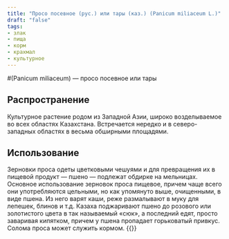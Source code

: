 ```yaml
---
title: "Просо посевное (рус.) или тары (каз.) (Panicum miliaceum L.)"
draft: "false"
tags:
- злак
- пища
- корм
- крахмал
- культурное
--- 
```

#(Panicum miliaceum) — просо посевное или тары
## Распространение
Культурное растение родом из Западной Азии, широко возделываемое во всех областях Казахстана. Встречается нередко и в северо-западных областях в весьма обширными площадями.
## Использование
Зерновки проса одеты цветковыми чешуями и для превращения их в пищевой продукт — пшено — подлежат обдирке на мельницах. Основное использование зерновок проса пищевое, причем чаще всего они употребляются цельными, но как упомянуто выше, очищенными, в виде пшена. Из него варят каши, реже размалывают в муку для лепешек, блинов и т.д. Казаха поджаривают пшено до розового или золотистого цвета в так называемый «сюк», а последний едят, просто заваривая кипятком, причем у пшена пропадает горьковатый привкус. Солома проса может служить кормом.
{{<pavlov>}}
